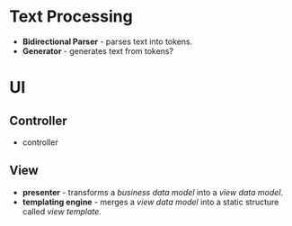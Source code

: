 # Text Processing
- **Bidirectional Parser** - parses text into tokens.
- **Generator** - generates text from tokens?

# UI

## Controller
- controller

## View
- **presenter** - transforms a *business data model* into a *view data model*.
- **templating engine** - merges a *view data model* into a static structure called *view template*.
